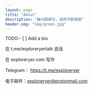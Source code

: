 ```yaml
---
layout: page
title: "About"
description: "被问题牵引，进而不断探索" 
header-img: "img/green.jpg"
---
```


TODO:- [ ] Add a bio

在 t.me/exploreryertalk 说话

在 exploreryer.com 写作

Telegram： https://t.me/exploreryer 

电子邮件：exploreryer@protonmail.com
